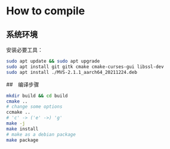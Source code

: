 # How to compile

## 系统环境

安装必要工具：

```sh
sudo apt update && sudo apt upgrade
sudo apt install git gitk cmake cmake-curses-gui libssl-dev
sudo apt install ./MVS-2.1.1_aarch64_20211224.deb
```

##　编译步骤

```sh
mkdir build && cd build
cmake ..
# change some options
ccmake ..
# 'c' -> ('e' ->) 'g'
make -j
make install
# make as a debian package
make package
```

